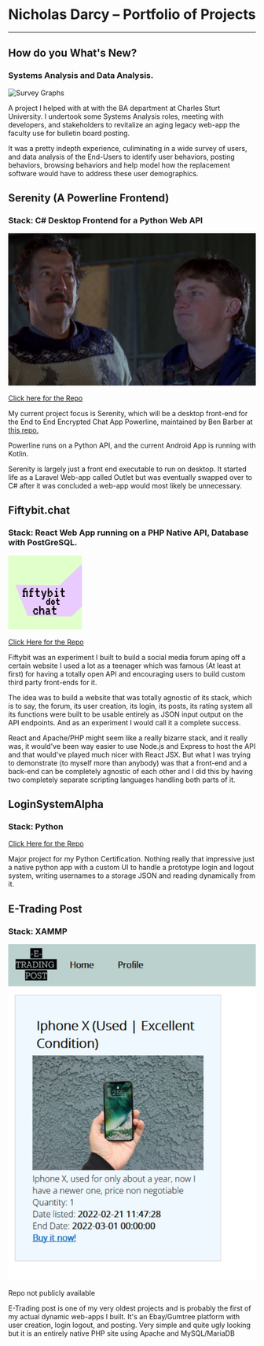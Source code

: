
# Nicholas Darcy – Portfolio of Projects
---
## How do you What's New?
### Systems Analysis and Data Analysis.

![Survey Graphs](https://i.imgur.com/o6eqiDQ.jpeg)

A project I helped with at with the BA department at Charles Sturt University. I undertook some Systems Analysis roles, meeting with developers, and stakeholders to revitalize an aging legacy web-app the faculty use for bulletin board posting.

It was a pretty indepth experience, culiminating in a wide survey of users, and data analysis of the End-Users to identify user behaviors, posting behaviors, browsing behaviors and help model how the replacement software would have to address these user demographics.

## Serenity (A Powerline Frontend)
### Stack: C# Desktop Frontend for a Python Web API

![So Much Serenity](serenity.JPG)

[Click here for the Repo](https://github.com/Darcy-NR/Serenity)

My current project focus is Serenity, which will be a desktop front-end for the End to End Encrypted Chat App Powerline, maintained by Ben Barber at [this repo.](https://github.com/ComfyTopHat/Powerline)

Powerline runs on a Python API, and the current Android App is running with Kotlin. 

Serenity is largely just a front end executable to run on desktop. It started life as a Laravel Web-app called Outlet but was eventually swapped over to C# after it was concluded a web-app would most likely be unnecessary.
## Fiftybit.chat

### Stack: React Web App running on a PHP Native API, Database with PostGreSQL.

![FiftyBit](protologo.png)

[Click Here for the Repo](https://github.com/Darcy-NR/fiftybit-chat) 

Fiftybit was an experiment I built to build a social media forum aping off a certain website I used a lot as a teenager which was famous (At least at first) for having a totally open API and encouraging users to build custom third party front-ends for it.

The idea was to build a website that was totally agnostic of its stack, which is to say, the forum, its user creation, its login, its posts, its rating system all its functions were built to be usable entirely as JSON input output on the API endpoints. And as an experiment I would call it a complete success.

React and Apache/PHP might seem like a really bizarre stack, and it really was, it would've been way easier to use Node.js and Express to host the API and that would've played much nicer with React JSX. But what I was trying to demonstrate (to myself more than anybody) was that a front-end and a back-end can be completely agnostic of each other and I did this by having two completely separate scripting languages handling both parts of it.

## LoginSystemAlpha

### Stack: Python

[Click Here for the Repo](https://github.com/Darcy-NR/login-system_alpha)

Major project for my Python Certification. Nothing really that impressive just a native python app with a custom UI to handle a prototype login and logout system, writing usernames to a storage JSON and reading dynamically from it.

## E-Trading Post

### Stack: XAMMP

![EtradingPost](etradepost.JPG)

Repo not publicly available

E-Trading post is one of my very oldest projects and is probably the first of my actual dynamic web-apps I built. It's an Ebay/Gumtree platform with user creation, login logout, and posting. Very simple and quite ugly looking but it is an entirely native PHP site using Apache and MySQL/MariaDB
